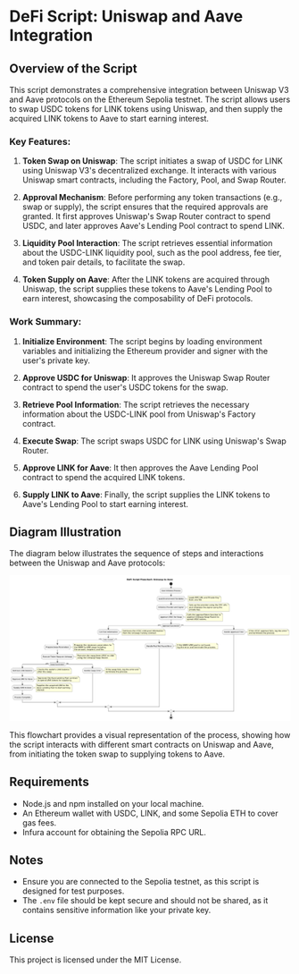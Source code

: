 # DeFi Script: Uniswap and Aave Integration

## Overview of the Script

This script demonstrates a comprehensive integration between Uniswap V3 and Aave protocols on the Ethereum Sepolia testnet. The script allows users to swap USDC tokens for LINK tokens using Uniswap, and then supply the acquired LINK tokens to Aave to start earning interest. 

### Key Features:
1. **Token Swap on Uniswap**: The script initiates a swap of USDC for LINK using Uniswap V3's decentralized exchange. It interacts with various Uniswap smart contracts, including the Factory, Pool, and Swap Router.

2. **Approval Mechanism**: Before performing any token transactions (e.g., swap or supply), the script ensures that the required approvals are granted. It first approves Uniswap's Swap Router contract to spend USDC, and later approves Aave's Lending Pool contract to spend LINK.

3. **Liquidity Pool Interaction**: The script retrieves essential information about the USDC-LINK liquidity pool, such as the pool address, fee tier, and token pair details, to facilitate the swap.

4. **Token Supply on Aave**: After the LINK tokens are acquired through Uniswap, the script supplies these tokens to Aave's Lending Pool to earn interest, showcasing the composability of DeFi protocols.

### Work Summary:

1. **Initialize Environment**: The script begins by loading environment variables and initializing the Ethereum provider and signer with the user's private key.
   
2. **Approve USDC for Uniswap**: It approves the Uniswap Swap Router contract to spend the user's USDC tokens for the swap.
   
3. **Retrieve Pool Information**: The script retrieves the necessary information about the USDC-LINK pool from Uniswap's Factory contract.
   
4. **Execute Swap**: The script swaps USDC for LINK using Uniswap's Swap Router.

5. **Approve LINK for Aave**: It then approves the Aave Lending Pool contract to spend the acquired LINK tokens.

6. **Supply LINK to Aave**: Finally, the script supplies the LINK tokens to Aave's Lending Pool to start earning interest.

## Diagram Illustration

The diagram below illustrates the sequence of steps and interactions between the Uniswap and Aave protocols:

![DeFi Script Flowchart](image.png)

This flowchart provides a visual representation of the process, showing how the script interacts with different smart contracts on Uniswap and Aave, from initiating the token swap to supplying tokens to Aave.



## Requirements

- Node.js and npm installed on your local machine.
- An Ethereum wallet with USDC, LINK, and some Sepolia ETH to cover gas fees.
- Infura account for obtaining the Sepolia RPC URL.

## Notes

- Ensure you are connected to the Sepolia testnet, as this script is designed for test purposes.
- The `.env` file should be kept secure and should not be shared, as it contains sensitive information like your private key.

## License

This project is licensed under the MIT License.
